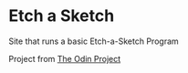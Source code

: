 # Etch a Sketch

Site that runs a basic Etch-a-Sketch Program

Project from [The Odin Project](https://www.theodinproject.com/lessons/foundations-etch-a-sketch)